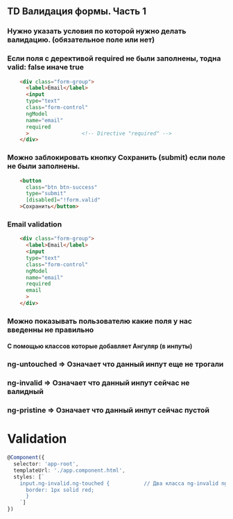 ## TD Валидация формы. Часть 1

### Нужно указать условия по которой нужно делать валидацию. (обязательное поле или нет)
### Если поля с дерективой required не были заполнены, тодна valid: false иначе true
```html
    <div class="form-group">
      <label>Email</label>
      <input 
      type="text" 
      class="form-control"
      ngModel 
      name="email"
      required      
      >                 <!-- Directive "required" -->
    </div>
```

### Можно заблокировать кнопку Сохранить (submit) если поле не были заполнены. 
```html
    <button 
      class="btn btn-success" 
      type="submit"
      [disabled]="!form.valid"
    >Сохранить</button>
```

### Email validation
```html
    <div class="form-group">
      <label>Email</label>
      <input 
      type="text" 
      class="form-control"
      ngModel 
      name="email"
      required  
      email
      >               
    </div>
```
### Можно показывать пользователю какие поля у нас введенны не правильно
#### С помощью классов которые добавляет Ангуляр (в инпуты)
### ng-untouched => Означает что данный инпут еще не трогали
### ng-invalid =>  Означает что данный инпут сейчас не валидный
### ng-pristine =>  Означает что данный инпут сейчас пустой

# Validation
```ts
@Component({
  selector: 'app-root',
  templateUrl: './app.component.html',
  styles: [`
    input.ng-invalid.ng-touched {           // Два класса ng-invalid ng-touched
      border: 1px solid red;
      }
    `]
})
```









